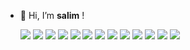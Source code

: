 - 👋 Hi, I’m <strong>salim</strong> ! 
 

    <img src="https://img.shields.io/badge/-Visual%20Studio%20Code-23A9F2?style=flat-square&logo=Visual%20Studio%20Code&logoColor=white"/>
    <img src="https://img.shields.io/badge/-NPM-CB3837?style=flat-square&logo=NPM&logoColor=white"/>
    <img src="https://img.shields.io/badge/-Git-F44D27?style=flat-square&logo=Git&logoColor=white"/>
    <img src="https://img.shields.io/badge/-HTML5-E34F26?style=flat-square&logo=HTML5&logoColor=white"/>
    <img src="https://img.shields.io/badge/-CSS3-1572B6?style=flat-square&logo=CSS3&logoColor=white"/>    
    <img src="https://img.shields.io/badge/ruby-%23CC342D.svg?style=flat-square&logo=ruby&logoColor=white"/>
    <img src="https://img.shields.io/badge/python-3670A0?style=flat-square&logo=python&logoColor=ffdd54"/>
    <img src="https://img.shields.io/badge/javascript-%23323330.svg?style=flat-square&logo=javascript&logoColor=%23F7DF1E"/>
    <img src="https://img.shields.io/badge/java-%23ED8B00.svg?style=flat-square&logo=javascript&logoColor=%23F7DF1E"/>
    <img src="https://img.shields.io/badge/angular-%23DD0031.svg?style=flat-square&logo=javascript&logoColor=%23F7DF1E"/>
    <img src="https://img.shields.io/badge/typescript-%23007ACC.svg?style=flat-square&logo=javascript&logoColor=%23F7DF1E"/>
    <img src="https://img.shields.io/badge/node.js-6DA55F?style=flat-square&logo=flat-square&logo=javascript&logoColor=%23F7DF1E"/>
    <img src="https://img.shields.io/badge/spring-%236DB33F.svg?style=flat-square&logo=flat-square&logo=javascript&logoColor=%23F7DF1E"/>
 

